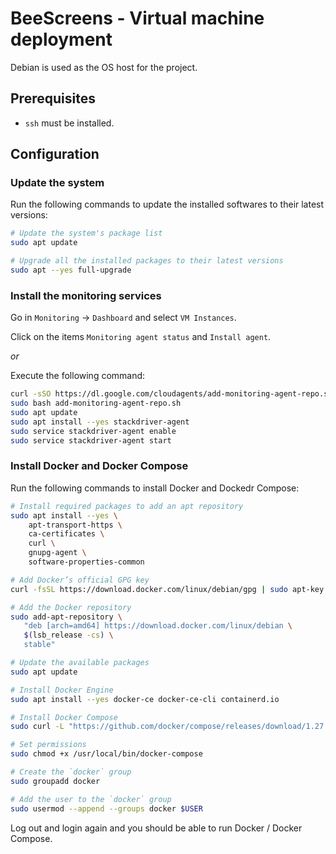 # **BeeScreens** - Virtual machine deployment

Debian is used as the OS host for the project.

## Prerequisites

- `ssh` must be installed.

## Configuration

### Update the system

Run the following commands to update the installed softwares to their latest versions:

```sh
# Update the system's package list
sudo apt update

# Upgrade all the installed packages to their latest versions
sudo apt --yes full-upgrade
```

### Install the monitoring services

Go in `Monitoring` -> `Dashboard` and select `VM Instances`.

Click on the items `Monitoring agent status` and `Install agent`.

_or_

Execute the following command:

```sh
curl -sSO https://dl.google.com/cloudagents/add-monitoring-agent-repo.sh
sudo bash add-monitoring-agent-repo.sh
sudo apt update
sudo apt install --yes stackdriver-agent
sudo service stackdriver-agent enable
sudo service stackdriver-agent start
```

### Install Docker and Docker Compose

Run the following commands to install Docker and Dockedr Compose:

```sh
# Install required packages to add an apt repository
sudo apt install --yes \
    apt-transport-https \
    ca-certificates \
    curl \
    gnupg-agent \
    software-properties-common

# Add Docker’s official GPG key
curl -fsSL https://download.docker.com/linux/debian/gpg | sudo apt-key add -

# Add the Docker repository
sudo add-apt-repository \
   "deb [arch=amd64] https://download.docker.com/linux/debian \
   $(lsb_release -cs) \
   stable"

# Update the available packages
sudo apt update

# Install Docker Engine
sudo apt install --yes docker-ce docker-ce-cli containerd.io

# Install Docker Compose
sudo curl -L "https://github.com/docker/compose/releases/download/1.27.4/docker-compose-$(uname -s)-$(uname -m)" -o /usr/local/bin/docker-compose

# Set permissions
sudo chmod +x /usr/local/bin/docker-compose

# Create the `docker` group
sudo groupadd docker

# Add the user to the `docker` group
sudo usermod --append --groups docker $USER
```

Log out and login again and you should be able to run Docker / Docker Compose.
